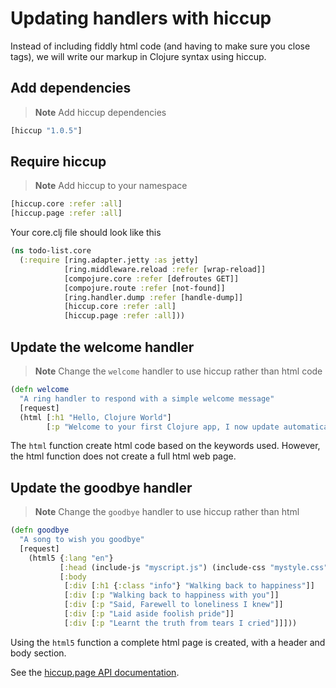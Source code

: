 # Updating handlers with hiccup

Instead of including fiddly html code (and having to make sure you close tags), we will write our markup in Clojure syntax using hiccup. 

## Add dependencies 

> **Note** Add hiccup dependencies 

```clojure
[hiccup "1.0.5"]
```

## Require hiccup 

> **Note** Add hiccup to your namespace 

```clojure
[hiccup.core :refer :all]
[hiccup.page :refer :all]
```

Your core.clj file should look like this

```clojure
(ns todo-list.core
  (:require [ring.adapter.jetty :as jetty]
            [ring.middleware.reload :refer [wrap-reload]]
            [compojure.core :refer [defroutes GET]]
            [compojure.route :refer [not-found]]
            [ring.handler.dump :refer [handle-dump]]
            [hiccup.core :refer :all]
            [hiccup.page :refer :all]))
```

## Update the welcome handler 

> **Note** Change the `welcome` handler to use hiccup rather than html code

```clojure
(defn welcome
  "A ring handler to respond with a simple welcome message"
  [request]
  (html [:h1 "Hello, Clojure World"]
        [:p "Welcome to your first Clojure app, I now update automatically"]))
```

The `html` function create html code based on the keywords used.  However, the html function does not create a full html web page.


## Update the goodbye handler 

> **Note** Change the `goodbye` handler to use hiccup rather than html 

```clojure
(defn goodbye
  "A song to wish you goodbye"
  [request]
    (html5 {:lang "en"}
           [:head (include-js "myscript.js") (include-css "mystyle.css")]
           [:body
            [:div [:h1 {:class "info"} "Walking back to happiness"]]
            [:div [:p "Walking back to happiness with you"]]
            [:div [:p "Said, Farewell to loneliness I knew"]]
            [:div [:p "Laid aside foolish pride"]]
            [:div [:p "Learnt the truth from tears I cried"]]]))
```

Using the `html5` function a complete html page is created, with a header and body section.

See the [hiccup.page API documentation](http://weavejester.github.io/hiccup/hiccup.page.html).
